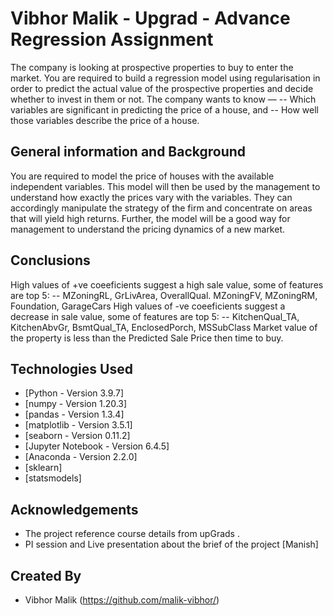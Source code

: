 # Vibhor Malik - Upgrad - Advance Regression Assignment

The company is looking at prospective properties to buy to enter the market. You are required to build a regression model using regularisation in order to predict the actual value of the prospective properties and decide whether to invest in them or not.
The company wants to know — -- Which variables are significant in predicting the price of a house, and -- How well those variables describe the price of a house.



## General information and Background
You are required to model the price of houses with the available independent variables.
This model will then be used by the management to understand how exactly the prices vary with the variables.
They can accordingly manipulate the strategy of the firm and concentrate on areas that will yield high returns.
Further, the model will be a good way for management to understand the pricing dynamics of a new market.


## Conclusions
High values of +ve coeeficients suggest a high sale value, some of features are top 5: -- MZoningRL, GrLivArea, OverallQual. MZoningFV, MZoningRM, Foundation, GarageCars
High values of -ve coeeficients suggest a decrease in sale value, some of features are top 5: -- KitchenQual_TA, KitchenAbvGr, BsmtQual_TA, EnclosedPorch, MSSubClass
Market value of the property is less than the Predicted Sale Price then time to buy.

## Technologies Used
- [Python - Version 3.9.7]
- [numpy - Version 1.20.3]
- [pandas - Version 1.3.4]
- [matplotlib - Version 3.5.1]
- [seaborn - Version 0.11.2]
- [Jupyter Notebook - Version 6.4.5]
- [Anaconda - Version 2.2.0]
- [sklearn]
- [statsmodels]

## Acknowledgements
- The project reference course details from upGrads .
- PI session and Live presentation about the brief of the project [Manish] 


## Created By 
- Vibhor Malik (https://github.com/malik-vibhor/)
